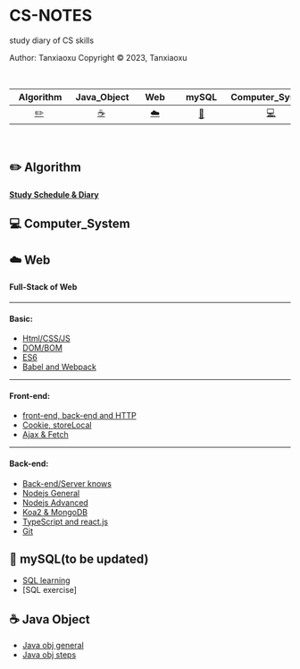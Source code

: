 # CS-NOTES
study diary of CS skills

Author: Tanxiaoxu
Copyright © 2023, Tanxiaoxu

<br>

|      &nbsp;&nbsp;Algorithm&nbsp;      |             &nbsp;Java_Object              | &nbsp;&nbsp;&nbsp;Web&nbsp;&nbsp;&nbsp; |     &nbsp;&nbsp;mySQL&nbsp;&nbsp;      |      Computer_System        | 
|:-------------------------------:|:---------------------------------------:|:---------------------------------------:|:--------------------------------:|:----------------------------------------:|
| [:pencil2:](#pencil2-Algorithm) | [:coffee:](#coffee-Java_Object) |          [:cloud:](#cloud-Web)          | [:floppy_disk:](#floppy_disk-mySQL) | [:computer:](#computer-Computer_System) |

<br>


## :pencil2:  Algorithm

#### [Study Schedule & Diary](https://github.com/TerryTxx/CS-Diary/blob/master/Algorithm/self_study.md)


## :computer: Computer_System

## :cloud: Web
#### Full-Stack of Web

---
#### Basic:
- [Html/CSS/JS](https://github.com/TerryTxx/CS-Diary/blob/master/WebNote/html:css:js.md)
- [DOM/BOM](https://github.com/TerryTxx/CS-Diary/blob/master/WebNote/html:css:js.md)
- [ES6](https://github.com/TerryTxx/CS-Diary/blob/master/WebNote/ES6.md)
- [Babel and Webpack](https://github.com/TerryTxx/CS-Diary/blob/master/WebNote/ES610.md)
----
#### Front-end:
- [front-end, back-end and HTTP](https://github.com/TerryTxx/CS-Diary/blob/master/WebNote/http.md)
- [Cookie, storeLocal](https://github.com/TerryTxx/CS-Diary/blob/master/WebNote/Ajax&Fetch.md)
- [Ajax & Fetch](https://github.com/TerryTxx/CS-Diary/blob/master/WebNote/Ajax.md)
---
#### Back-end:
- [Back-end/Server knows](https://github.com/TerryTxx/CS-Diary/blob/master/WebNote/server.md)
- [Nodejs General](https://github.com/TerryTxx/CS-Diary/blob/master/WebNote/nodeJS.md)
- [Nodejs Advanced](https://github.com/TerryTxx/CS-Diary/blob/master/WebNote/nodeJS2.md)
- [Koa2 & MongoDB](https://github.com/TerryTxx/CS-Diary/blob/master/WebNote/MangoDB.md)
- [TypeScript and react.js](https://github.com/TerryTxx/CS-Diary/blob/master/WebNote/react_js.md)
- [Git](https://github.com/TerryTxx/CS-Diary/blob/master/WebNote/Git.md)

## :floppy_disk: mySQL(to be updated)

- [SQL learning](https://github.com/TerryTxx/CS-Diary/blob/master/mySQL/react_js.md)
- [SQL exercise]

## :coffee: Java Object

- [Java obj general](https://github.com/TerryTxx/CS-Diary/blob/master/Java-OBJ/object-general.md)
- [Java obj steps](https://github.com/TerryTxx/CS-Diary/blob/master/Java-OBJ/studyDiary.md)



